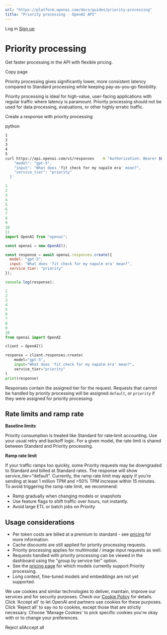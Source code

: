 ```yaml
---
url: "https://platform.openai.com/docs/guides/priority-processing"
title: "Priority processing - OpenAI API"
---
```


Log in [Sign up](https://platform.openai.com/signup)

# Priority processing

Get faster processing in the API with flexible pricing.

Copy page

Priority processing gives significantly lower, more consistent latency compared to Standard processing while keeping pay-as-you-go flexibility.

Priority processing is ideal for high-value, user-facing applications with regular traffic where latency is paramount. Priority processing should not be used for data processing, evaluations, or other highly erratic traffic.

Create a response with priority processing

python

```bash
1
2
3
4
5
curl https://api.openai.com/v1/responses   -H "Authorization: Bearer $OPENAI_API_KEY"   -H "Content-Type: application/json"   -d '{
    "model": "gpt-5",
    "input": "What does 'fit check for my napalm era' mean?",
    "service_tier": "priority"
  }'
```

```javascript
1
2
3
4
5
6
7
8
9
10
11
import OpenAI from "openai";

const openai = new OpenAI();

const response = await openai.responses.create({
  model: "gpt-5",
  input: "What does 'fit check for my napalm era' mean?",
  service_tier: "priority"
});

console.log(response);
```

```python
1
2
3
4
5
6
7
8
9
10
from openai import OpenAI

client = OpenAI()

response = client.responses.create(
    model="gpt-5",
    input="What does 'fit check for my napalm era' mean?",
    service_tier="priority"
)
print(response)
```

Responses contain the assigned tier for the request. Requests that cannot be handled by priority processing will be assigned `default`, or `priority` if they were assigned for priority processing.

## Rate limits and ramp rate

**Baseline limits**

Priority consumption is treated like Standard for rate‑limit accounting. Use your usual retry and backoff logic. For a given model, the rate limit is shared between Standard and Priority processing.

**Ramp rate limit**

If your traffic ramps too quickly, some Priority requests may be downgraded to Standard and billed at Standard rates. The response will show service\_tier="default". Currently, the ramp rate limit may apply if you’re sending at least 1 million TPM and >50% TPM increase within 15 minutes. To avoid triggering the ramp rate limit, we recommend:

- Ramp gradually when changing models or snapshots
- Use feature flags to shift traffic over hours, not instantly.
- Avoid large ETL or batch jobs on Priority

## Usage considerations

- Per token costs are billed at a premium to standard - see [pricing](https://platform.openai.com/docs/pricing) for more information.
- Cache discounts are still applied for priority processing requests.
- Priority processing applies for multimodal / image input requests as well.
- Requests handled with priority processing can be viewed in the dashboard using the "group by service tier" option.
- See the [pricing page](https://platform.openai.com/docs/pricing) for which models currently support Priority processing.
- Long context, fine-tuned models and embeddings are not yet supported.

We use cookies and similar technologies to deliver, maintain, improve our services and for security purposes. Check our [Cookie Policy](https://openai.com/policies/cookie-policy) for details. Click 'Accept all' to let OpenAI and partners use cookies for these purposes. Click 'Reject all' to say no to cookies, except those that are strictly necessary. Choose 'Manage Cookies' to pick specific cookies you're okay with or to change your preferences.

Reject allAccept all